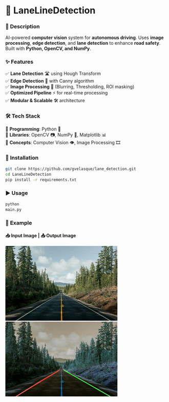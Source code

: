 # 🚦 **LaneLineDetection**

### 📝 **Description**

AI-powered **computer vision** system for **autonomous driving**. Uses **image
processing**, **edge detection**, and **lane detection** to enhance **road
safety**. Built with **Python, OpenCV, and NumPy**.

### ✨ **Features**

✅ **Lane Detection** 🛣️ using Hough Transform  
✅ **Edge Detection** 📏 with Canny algorithm  
✅ **Image Processing** 🎨 (Blurring, Thresholding, ROI masking)  
✅ **Optimized Pipeline** ⚡ for real-time processing  
✅ **Modular & Scalable** 🛠️ architecture

### 🛠️ **Tech Stack**

🔹 **Programming**: Python 🐍  
🔹 **Libraries**: OpenCV 📷, NumPy 🔢, Matplotlib 📊  
🔹 **Concepts**: Computer Vision 👁️, Image Processing
🎞️  <!-- Machine Learning 🤖 -->

### 🚀 **Installation**

```bash
git clone https://github.com/gvelasque/lane_detection.git
cd LaneLineDetection
pip install -r requirements.txt
```

### ▶️ **Usage**

```python
python
main.py
```

### 🎯 **Example**
#### 📥 Input Image | 📤 Output Image
<div>
    <img src="data/input/test_route.jpeg" alt="Input Image" width="350">
    <img src="data/output/processed_images.jpeg" alt="Output Image" width="350">
</div>


